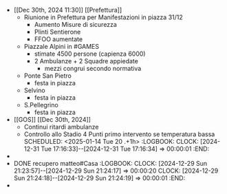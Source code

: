- [[Dec 30th, 2024 11:30]] [[Prefettura]]
	- Riunione in Prefettura per Manifestazioni in piazza 31/12
		- Aumento Misure di sicurezza
		- Plinti Sentierone
		- FFOO aumentate
	- Piazzale Alpini in #GAMES
		- stimate 4500 persone (capienza 6000)
		- 2 Ambulanze + 2 Squadre appiedate
			- mezzi congrui secondo normativa
	- Ponte San Pietro
		- festa in piazza
	- Selvino
		- festa in piazza
	- S.Pellegrino
		- festa in piazza
- [[GOS]] [[Dec 30th, 2024]]
	- Continui ritardi ambulanze
	- Controllo allo Stadio 4 Punti primo intervento se temperatura bassa
	  SCHEDULED: <2025-01-14 Tue 20 .+1h>
	  :LOGBOOK:
	  CLOCK: [2024-12-31 Tue 17:16:33]--[2024-12-31 Tue 17:16:34] =>  00:00:01
	  :END:
-
- DONE recupero matteo#Casa
  :LOGBOOK:
  CLOCK: [2024-12-29 Sun 21:23:57]--[2024-12-29 Sun 21:24:17] =>  00:00:20
  CLOCK: [2024-12-29 Sun 21:24:18]--[2024-12-29 Sun 21:24:19] =>  00:00:01
  :END:
-